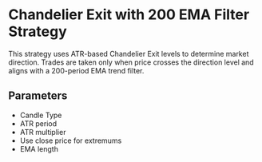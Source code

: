 # Chandelier Exit with 200 EMA Filter Strategy

This strategy uses ATR-based Chandelier Exit levels to determine market direction. Trades are taken only when price crosses the direction level and aligns with a 200-period EMA trend filter.

## Parameters
- Candle Type
- ATR period
- ATR multiplier
- Use close price for extremums
- EMA length
